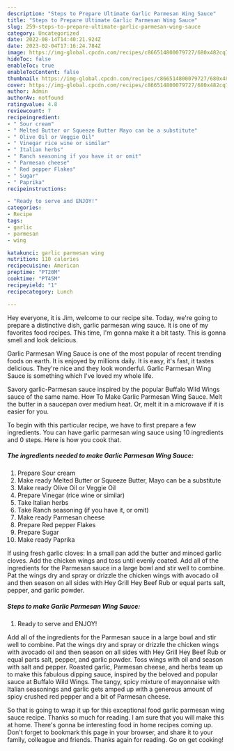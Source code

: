 ```yaml
---
description: "Steps to Prepare Ultimate Garlic Parmesan Wing Sauce"
title: "Steps to Prepare Ultimate Garlic Parmesan Wing Sauce"
slug: 259-steps-to-prepare-ultimate-garlic-parmesan-wing-sauce
category: Uncategorized
date: 2022-08-14T14:40:21.924Z
date: 2023-02-04T17:16:24.784Z
image: https://img-global.cpcdn.com/recipes/c866514800079727/680x482cq70/garlic-parmesan-wing-sauce-recipe-main-photo.jpg
hideToc: false
enableToc: true
enableTocContent: false
thumbnail: https://img-global.cpcdn.com/recipes/c866514800079727/680x482cq70/garlic-parmesan-wing-sauce-recipe-main-photo.jpg
cover: https://img-global.cpcdn.com/recipes/c866514800079727/680x482cq70/garlic-parmesan-wing-sauce-recipe-main-photo.jpg
author: Admin
authorAv: notfound
ratingvalue: 4.8
reviewcount: 7
recipeingredient:
- " Sour cream"
- " Melted Butter or Squeeze Butter Mayo can be a substitute"
- " Olive Oil or Veggie Oil"
- " Vinegar rice wine or similar"
- " Italian herbs"
- " Ranch seasoning if you have it or omit"
- " Parmesan cheese"
- " Red pepper Flakes"
- " Sugar"
- " Paprika"
recipeinstructions:

- "Ready to serve and ENJOY!"
categories:
- Recipe
tags:
- garlic
- parmesan
- wing

katakunci: garlic parmesan wing 
nutrition: 110 calories
recipecuisine: American
preptime: "PT20M"
cooktime: "PT45M"
recipeyield: "1"
recipecategory: Lunch

---
```



Hey everyone, it is Jim, welcome to our recipe site. Today, we're going to prepare a distinctive dish, garlic parmesan wing sauce. It is one of my favorites food recipes. This time, I'm gonna make it a bit tasty. This is gonna smell and look delicious.

Garlic Parmesan Wing Sauce is one of the most popular of recent trending foods on earth. It is enjoyed by millions daily. It is easy, it's fast, it tastes delicious. They're nice and they look wonderful. Garlic Parmesan Wing Sauce is something which I've loved my whole life.

Savory garlic-Parmesan sauce inspired by the popular Buffalo Wild Wings sauce of the same name. How To Make Garlic Parmesan Wing Sauce. Melt the butter in a saucepan over medium heat. Or, melt it in a microwave if it is easier for you.


To begin with this particular recipe, we have to first prepare a few ingredients. You can have garlic parmesan wing sauce using 10 ingredients and 0 steps. Here is how you cook that.

<!--inarticleads1-->

##### The ingredients needed to make Garlic Parmesan Wing Sauce:

1. Prepare  Sour cream
1. Make ready  Melted Butter or Squeeze Butter, Mayo can be a substitute
1. Make ready  Olive Oil or Veggie Oil
1. Prepare  Vinegar (rice wine or similar)
1. Take  Italian herbs
1. Take  Ranch seasoning (if you have it, or omit)
1. Make ready  Parmesan cheese
1. Prepare  Red pepper Flakes
1. Prepare  Sugar
1. Make ready  Paprika


If using fresh garlic cloves: In a small pan add the butter and minced garlic cloves. Add the chicken wings and toss until evenly coated. Add all of the ingredients for the Parmesan sauce in a large bowl and stir well to combine. Pat the wings dry and spray or drizzle the chicken wings with avocado oil and then season on all sides with Hey Grill Hey Beef Rub or equal parts salt, pepper, and garlic powder. 

<!--inarticleads2-->

##### Steps to make Garlic Parmesan Wing Sauce:


1. Ready to serve and ENJOY!

Add all of the ingredients for the Parmesan sauce in a large bowl and stir well to combine. Pat the wings dry and spray or drizzle the chicken wings with avocado oil and then season on all sides with Hey Grill Hey Beef Rub or equal parts salt, pepper, and garlic powder. Toss wings with oil and season with salt and pepper. Roasted garlic, Parmesan cheese, and herbs team up to make this fabulous dipping sauce, inspired by the beloved and popular sauce at Buffalo Wild Wings. The tangy, spicy mixture of mayonnaise with Italian seasonings and garlic gets amped up with a generous amount of spicy crushed red pepper and a bit of Parmesan cheese. 

So that is going to wrap it up for this exceptional food garlic parmesan wing sauce recipe. Thanks so much for reading. I am sure that you will make this at home. There's gonna be interesting food in home recipes coming up. Don't forget to bookmark this page in your browser, and share it to your family, colleague and friends. Thanks again for reading. Go on get cooking!

